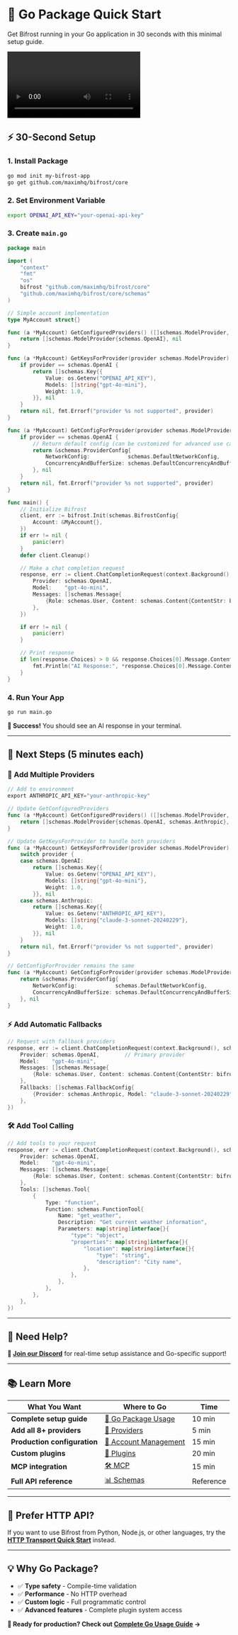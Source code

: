 # 🔧 Go Package Quick Start

Get Bifrost running in your Go application in 30 seconds with this minimal setup guide.

![Bifrost Go Package Demo Video](../media/package-demo.mp4)

## ⚡ 30-Second Setup

### 1. Install Package

```bash
go mod init my-bifrost-app
go get github.com/maximhq/bifrost/core
```

### 2. Set Environment Variable

```bash
export OPENAI_API_KEY="your-openai-api-key"
```

### 3. Create `main.go`

```go
package main

import (
    "context"
    "fmt"
    "os"
    bifrost "github.com/maximhq/bifrost/core"
    "github.com/maximhq/bifrost/core/schemas"
)

// Simple account implementation
type MyAccount struct{}

func (a *MyAccount) GetConfiguredProviders() ([]schemas.ModelProvider, error) {
    return []schemas.ModelProvider{schemas.OpenAI}, nil
}

func (a *MyAccount) GetKeysForProvider(provider schemas.ModelProvider) ([]schemas.Key, error) {
    if provider == schemas.OpenAI {
        return []schemas.Key{{
            Value: os.Getenv("OPENAI_API_KEY"),
            Models: []string{"gpt-4o-mini"},
            Weight: 1.0,
        }}, nil
    }
    return nil, fmt.Errorf("provider %s not supported", provider)
}

func (a *MyAccount) GetConfigForProvider(provider schemas.ModelProvider) (*schemas.ProviderConfig, error) {
    if provider == schemas.OpenAI {
        // Return default config (can be customized for advanced use cases)
        return &schemas.ProviderConfig{
            NetworkConfig:            schemas.DefaultNetworkConfig,
            ConcurrencyAndBufferSize: schemas.DefaultConcurrencyAndBufferSize,
        }, nil
    }
    return nil, fmt.Errorf("provider %s not supported", provider)
}

func main() {
    // Initialize Bifrost
    client, err := bifrost.Init(schemas.BifrostConfig{
        Account: &MyAccount{},
    })
    if err != nil {
        panic(err)
    }
    defer client.Cleanup()

    // Make a chat completion request
    response, err := client.ChatCompletionRequest(context.Background(), schemas.ChatCompletionRequest{
        Provider: schemas.OpenAI,
        Model:    "gpt-4o-mini",
        Messages: []schemas.Message{
            {Role: schemas.User, Content: schemas.Content{ContentStr: bifrost.Ptr("Hello, Bifrost!")}},
        },
    })

    if err != nil {
        panic(err)
    }

    // Print response
    if len(response.Choices) > 0 && response.Choices[0].Message.Content.ContentStr != nil {
        fmt.Println("AI Response:", *response.Choices[0].Message.Content.ContentStr)
    }
}
```

### 4. Run Your App

```bash
go run main.go
```

**🎉 Success!** You should see an AI response in your terminal.

---

## 🚀 Next Steps (5 minutes each)

### **🔄 Add Multiple Providers**

```go
// Add to environment
export ANTHROPIC_API_KEY="your-anthropic-key"

// Update GetConfiguredProviders
func (a *MyAccount) GetConfiguredProviders() ([]schemas.ModelProvider, error) {
    return []schemas.ModelProvider{schemas.OpenAI, schemas.Anthropic}, nil
}

// Update GetKeysForProvider to handle both providers
func (a *MyAccount) GetKeysForProvider(provider schemas.ModelProvider) ([]schemas.Key, error) {
    switch provider {
    case schemas.OpenAI:
        return []schemas.Key{{
            Value: os.Getenv("OPENAI_API_KEY"),
            Models: []string{"gpt-4o-mini"},
            Weight: 1.0,
        }}, nil
    case schemas.Anthropic:
        return []schemas.Key{{
            Value: os.Getenv("ANTHROPIC_API_KEY"),
            Models: []string{"claude-3-sonnet-20240229"},
            Weight: 1.0,
        }}, nil
    }
    return nil, fmt.Errorf("provider %s not supported", provider)
}

// GetConfigForProvider remains the same
func (a *MyAccount) GetConfigForProvider(provider schemas.ModelProvider) (*schemas.ProviderConfig, error) {
    return &schemas.ProviderConfig{
        NetworkConfig:            schemas.DefaultNetworkConfig,
        ConcurrencyAndBufferSize: schemas.DefaultConcurrencyAndBufferSize,
    }, nil
}
```

### **⚡ Add Automatic Fallbacks**

```go
// Request with fallback providers
response, err := client.ChatCompletionRequest(context.Background(), schemas.ChatCompletionRequest{
    Provider: schemas.OpenAI,        // Primary provider
    Model:    "gpt-4o-mini",
    Messages: []schemas.Message{
        {Role: schemas.User, Content: schemas.Content{ContentStr: bifrost.Ptr("Hello!")}},
    },
    Fallbacks: []schemas.FallbackConfig{
        {Provider: schemas.Anthropic, Model: "claude-3-sonnet-20240229"},
    },
})
```

### **🛠️ Add Tool Calling**

```go
// Add tools to your request
response, err := client.ChatCompletionRequest(context.Background(), schemas.ChatCompletionRequest{
    Provider: schemas.OpenAI,
    Model:    "gpt-4o-mini",
    Messages: []schemas.Message{
        {Role: schemas.User, Content: schemas.Content{ContentStr: bifrost.Ptr("What's the weather?")}},
    },
    Tools: []schemas.Tool{
        {
            Type: "function",
            Function: schemas.FunctionTool{
                Name: "get_weather",
                Description: "Get current weather information",
                Parameters: map[string]interface{}{
                    "type": "object",
                    "properties": map[string]interface{}{
                        "location": map[string]interface{}{
                            "type": "string",
                            "description": "City name",
                        },
                    },
                },
            },
        },
    },
})
```

---

## 💬 Need Help?

**🔗 [Join our Discord](https://discord.gg/qPaAuTCv)** for real-time setup assistance and Go-specific support!

---

## 📚 Learn More

| What You Want                | Where to Go                                             | Time      |
| ---------------------------- | ------------------------------------------------------- | --------- |
| **Complete setup guide**     | [📖 Go Package Usage](../usage/go-package/)             | 10 min    |
| **Add all 8+ providers**     | [🔗 Providers](../providers.md)                         | 5 min     |
| **Production configuration** | [👤 Account Management](../usage/go-package/account.md) | 15 min    |
| **Custom plugins**           | [🔌 Plugins](../usage/go-package/plugins.md)            | 20 min    |
| **MCP integration**          | [🛠️ MCP](../usage/go-package/mcp.md)                    | 15 min    |
| **Full API reference**       | [📊 Schemas](../usage/go-package/schemas.md)            | Reference |

---

## 🔄 Prefer HTTP API?

If you want to use Bifrost from Python, Node.js, or other languages, try the **[HTTP Transport Quick Start](http-transport.md)** instead.

---

## 💡 Why Go Package?

- ✅ **Type safety** - Compile-time validation
- ✅ **Performance** - No HTTP overhead
- ✅ **Custom logic** - Full programmatic control
- ✅ **Advanced features** - Complete plugin system access

**🎯 Ready for production? Check out [Complete Go Usage Guide](../usage/go-package/) →**
